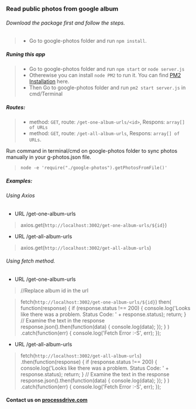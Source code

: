 ### Read public photos from google album

###### Download the package first and follow the steps.
> - Go to google-photos folder and run `npm install`.

##### Runing this app
> - Go to google-photos folder and run `npm start` or `node server.js`
> - Otherewise you can install `node PM2` to run it. You can find [PM2 Installation](https://www.npmjs.com/package/pm2) here.
> - Then Go to google-photos folder and run `pm2 start server.js` in cmd/Terminal

##### Routes:
> * method: `GET`, route: `/get-one-album-urls/<id>`, Respons: `array[] of URLs`
> * method: `GET`, route: `/get-all-album-urls`, Respons: `array[] of URLs`.

Run command in terminal/cmd on google-photos folder to sync photos manually in your g-photos.json file.
> `node -e 'require("./google-photos").getPhotosFromFile()'`


##### Examples:
###### Using Axios
- URL /get-one-album-urls
> axios.get(`http://localhost:3002/get-one-album-urls/${id}`)
- URL /get-all-album-urls
> axios.get(`http://localhost:3002/get-all-album-urls`)
###### Using fetch method.
- URL /get-one-album-urls
> //Replace album id in the url

> fetch(`http://localhost:3002/get-one-album-urls/${id}`)
>then(
>function(response) {
>if (response.status !== 200) {
>console.log('Looks like there was a problem. Status Code: ' + response.status);
>return;
>}
>// Examine the text in the response
>response.json().then(function(data) {
>console.log(data);
>});
>}
>)
>.catch(function(err) {
>console.log('Fetch Error :-S', err);
>});
- URL /get-all-album-urls
> fetch(`http://localhost:3002/get-all-album-urls`)
>.then(function(response) {
>if (response.status !== 200) {
>console.log('Looks like there was a problem. Status Code: ' + response.status);
>return;
>}
// Examine the text in the response
response.json().then(function(data) {
console.log(data);
});
}
)
.catch(function(err) {
console.log('Fetch Error :-S', err);
});

#### Contact us on [processdrive.com](http://processdrive.com)
